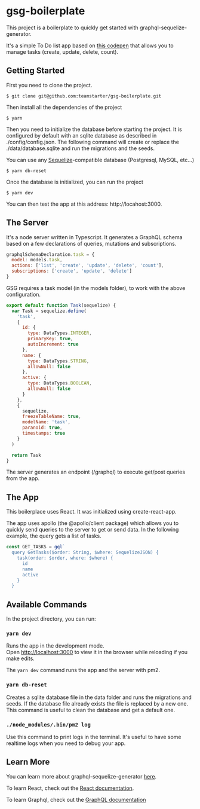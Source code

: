 # gsg-boilerplate

This project is a boilerplate to quickly get started with graphql-sequelize-generator.

It's a simple To Do list app based on [this codepen](https://codepen.io/karlomajer/pen/rvyyvV) that allows you to manage tasks (create, update, delete, count).

## Getting Started

First you need to clone the project.

```
$ git clone git@github.com:teamstarter/gsg-boilerplate.git
```

Then install all the dependencies of the project

```
$ yarn
```

Then you need to initialize the database before starting the project. It is configured by default with an sqlite database as described in ./config/config.json. The following command will create or replace the ./data/database.sqlite and run the migrations and the seeds.

You can use any [Sequelize](https://sequelize.org/master/manual/getting-started.html)-compatible database (Postgresql, MySQL, etc...)

```
$ yarn db-reset
```

Once the database is initialized, you can run the project

```
$ yarn dev
```

You can then test the app at this address: http://locahost:3000.

## The Server

It's a node server written in Typescript. It generates a GraphQL schema based on a few declarations of queries, mutations and subscriptions.

```javascript
graphqlSchemaDeclaration.task = {
  model: models.task,
  actions: ['list', 'create', 'update', 'delete', 'count'],
  subscriptions: ['create', 'update', 'delete']
}
```

GSG requires a task model (in the models folder), to work with the above configuration.

```javascript
export default function Task(sequelize) {
  var Task = sequelize.define(
    'task',
    {
      id: {
        type: DataTypes.INTEGER,
        primaryKey: true,
        autoIncrement: true
      },
      name: {
        type: DataTypes.STRING,
        allowNull: false
      },
      active: {
        type: DataTypes.BOOLEAN,
        allowNull: false
      }
    },
    {
      sequelize,
      freezeTableName: true,
      modelName: 'task',
      paranoid: true,
      timestamps: true
    }
  )

  return Task
}
```

The server generates an endpoint (/graphql) to execute get/post queries from the app.

## The App

This boilerplace uses React. It was initialized using create-react-app.

The app uses apollo (the @apollo/client package) which allows you
to quickly send queries to the server to get or send data. In the following example, the query gets a list of tasks.

```javascript
const GET_TASKS = gql`
  query GetTasks($order: String, $where: SequelizeJSON) {
    task(order: $order, where: $where) {
      id
      name
      active
    }
  }
```

## Available Commands

In the project directory, you can run:

### `yarn dev`

Runs the app in the development mode.<br />
Open [http://localhost:3000](http://localhost:3000) to view it in the browser while reloading if you make edits.

The `yarn dev` command runs the app and the server with pm2.

### `yarn db-reset`

Creates a sqlite database file in the data folder and runs the migrations and seeds. If the database file already exists the file is replaced by a new one. This command is useful to clean the database and get a default one.

### `./node_modules/.bin/pm2 log`

Use this command to print logs in the terminal. It's useful to have some realtime logs when you need to debug your app.

## Learn More

You can learn more about graphql-sequelize-generator [here](https://github.com/teamstarter/graphql-sequelize-generator).

To learn React, check out the [React documentation](https://reactjs.org/).

To learn Graphql, check out the [GraphQL documentation](https://graphql.org/)
